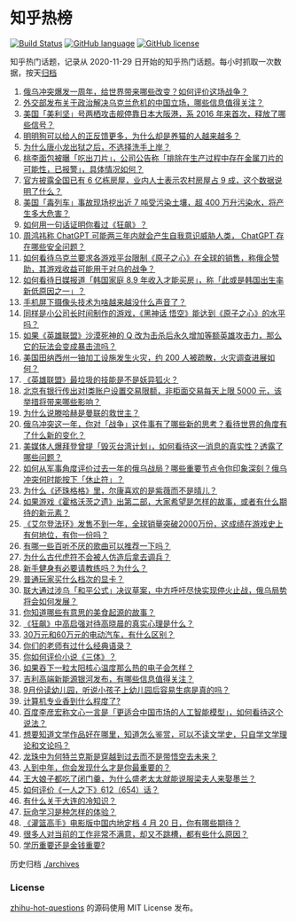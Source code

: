 # 知乎热榜
[![Build Status](https://github.com/ToWeLong/zhihu-hot-questions/workflows/CI/badge.svg)](https://github.com/ToWeLong/zhihu-hot-questions/actions)
[![GitHub language](https://img.shields.io/badge/language-golang-orange.svg)](https://golang.org/)
[![GitHub license](https://img.shields.io/github/license/ToWeLong/zhihu-hot-questions)](https://github.com/ToWeLong/zhihu-hot-questions/blob/main/LICENSE)

知乎热门话题，记录从 2020-11-29 日开始的知乎热门话题。每小时抓取一次数据，按天[归档](./archives)

<!-- BEGIN -->

1. [俄乌冲突爆发一周年，给世界带来哪些改变？如何评价这场战争？](https://www.zhihu.com/question/585240364)
1. [外交部发布关于政治解决乌克兰危机的中国立场，哪些信息值得关注？](https://www.zhihu.com/question/585943149)
1. [美国「美利坚」号两栖攻击舰停靠日本大阪港，系 2016 年来首次，释放了哪些信号？](https://www.zhihu.com/question/585115504)
1. [明明狗可以给人的正反馈更多，为什么却是养猫的人越来越多？](https://www.zhihu.com/question/584320891)
1. [为什么唐小龙出狱之后，不选择洗手上岸？](https://www.zhihu.com/question/584383155)
1. [桃李面包被曝「吃出刀片」，公司公告称「排除在生产过程中存在金属刀片的可能性，已报警」，具体情况如何？](https://www.zhihu.com/question/585119685)
1. [官方披露全国已有 6 亿栋房屋，业内人士表示农村房屋占 9 成，这个数据说明了什么？](https://www.zhihu.com/question/585900212)
1. [美国「毒列车」事故现场挖出近 7 吨受污染土壤，超 400 万升污染水，将产生多大危害？](https://www.zhihu.com/question/585347945)
1. [如何用一句话证明你看过《狂飙》？](https://www.zhihu.com/question/582710805)
1. [周鸿祎称 ChatGPT 可能两三年内就会产生自我意识威胁人类， ChatGPT 存在哪些安全问题？](https://www.zhihu.com/question/585757225)
1. [如何看待乌克兰要求各游戏平台限制《原子之心》在全球的销售，称俄企赞助，其游戏收益可能用于对乌的战争？](https://www.zhihu.com/question/585584161)
1. [如何看待日媒报道「韩国家庭 8.9 年收入才能买房」，称「此或是韩国出生率新低原因之一」？](https://www.zhihu.com/question/585786785)
1. [手机屏下摄像头技术为啥越来越没什么声音了？](https://www.zhihu.com/question/585307762)
1. [同样是小公司长时间制作的游戏，《黑神话 悟空》能达到《原子之心》的水平吗？](https://www.zhihu.com/question/585335404)
1. [如果《英雄联盟》沙漠死神的 Q 改为击杀后永久增加等额英雄攻击力，那么它的玩法会变成暴击流吗？](https://www.zhihu.com/question/584676076)
1. [美国田纳西州一铀加工设施发生火灾，约 200 人被疏散，火灾调查进展如何？](https://www.zhihu.com/question/585730099)
1. [《英雄联盟》最垃圾的技能是不是妖异狐火？](https://www.zhihu.com/question/585750851)
1. [北京有银行传出对Ⅰ类账户设置交易限额，非柜面交易每天上限 5000 元，该举措将带来哪些影响？](https://www.zhihu.com/question/585960814)
1. [为什么说滕哈赫是曼联的救世主？](https://www.zhihu.com/question/556200394)
1. [俄乌冲突这一年，你对「战争」这件事有了哪些新的思考？看待世界的角度有了什么新的变化？](https://www.zhihu.com/question/585316399)
1. [美媒体人爆拜登曾提「毁灭台湾计划」，如何看待这一消息的真实性？透露了哪些问题？](https://www.zhihu.com/question/585755663)
1. [如何从军事角度评价过去一年的俄乌战局？哪些重要节点令你印象深刻？俄乌冲突何时能按下「休止符」？](https://www.zhihu.com/question/585316382)
1. [为什么《还珠格格》里，尔康喜欢的是紫薇而不是晴儿？](https://www.zhihu.com/question/267236513)
1. [如果游戏《霍格沃茨之遗》出第二部，大家希望是怎样的故事，或者有什么期待的新元素？](https://www.zhihu.com/question/584721407)
1. [《艾尔登法环》发售不到一年，全球销量突破2000万份，这成绩在游戏史上有何地位，有你一份吗？](https://www.zhihu.com/question/585592186)
1. [有哪一些百听不厌的歌曲可以推荐一下吗？](https://www.zhihu.com/question/585863317)
1. [为什么古代虎符不会被人仿造后拿去调兵？](https://www.zhihu.com/question/327691427)
1. [新手健身有必要请教练吗？为什么？](https://www.zhihu.com/question/576780919)
1. [普通玩家买什么档次的显卡？](https://www.zhihu.com/question/432710141)
1. [联大通过涉乌「和平公式」决议草案，中方呼吁尽快实现停火止战，俄乌局势将会如何发展？](https://www.zhihu.com/question/585937644)
1. [你知道哪些有意思的美食起源的故事？](https://www.zhihu.com/question/378566629)
1. [《狂飙》中高启强对待高晓晨的真实心理是什么？](https://www.zhihu.com/question/581919894)
1. [30万元和60万元的电动汽车，有什么区别？](https://www.zhihu.com/question/585735679)
1. [你们的老师有过什么经典语录？](https://www.zhihu.com/question/584705489)
1. [你如何评价小说《三体》？](https://www.zhihu.com/question/529003573)
1. [如果吞下一粒太阳核心温度那么热的电子会怎样？](https://www.zhihu.com/question/585519359)
1. [吉利高端新能源银河发布，有哪些信息值得关注？](https://www.zhihu.com/question/585841511)
1. [9月份读幼儿园，听说小孩子上幼儿园后容易生病是真的吗？](https://www.zhihu.com/question/584148502)
1. [计算机专业香到什么程度了?](https://www.zhihu.com/question/534805943)
1. [百度李彦宏称文心一言是「更适合中国市场的人工智能模型」，如何看待这个说法？](https://www.zhihu.com/question/585777863)
1. [想要知道文学作品好在哪里，知道怎么鉴赏，可以不读文学史，只自学文学理论和文论吗？](https://www.zhihu.com/question/584723369)
1. [龙珠中为何特兰克斯是穿越到过去而不是带悟空去未来？](https://www.zhihu.com/question/585752908)
1. [人到中年，你会发现什么才是你最重要的？](https://www.zhihu.com/question/585741193)
1. [王大娘子都吃了闭门羹，为什么盛老太太就能说服梁夫人来娶墨兰？](https://www.zhihu.com/question/584946404)
1. [如何评价《一人之下》612（654）话？](https://www.zhihu.com/question/585898828)
1. [有什么关于大连的冷知识？](https://www.zhihu.com/question/52722445)
1. [玩命学习是种怎样的体验？](https://www.zhihu.com/question/35378591)
1. [《灌篮高手》电影版中国内地定档 4 月 20 日，你有哪些期待？](https://www.zhihu.com/question/585801139)
1. [很多人对当前的工作非常不满意，却又不跳槽，都有些什么原因？](https://www.zhihu.com/question/585727452)
1. [学历重要还是金钱重要?](https://www.zhihu.com/question/585937811)

<!-- END -->

历史归档 [./archives](./archives)


### License
[zhihu-hot-questions](https://github.com/towelong/zhihu-hot-questions) 的源码使用 MIT License 发布。